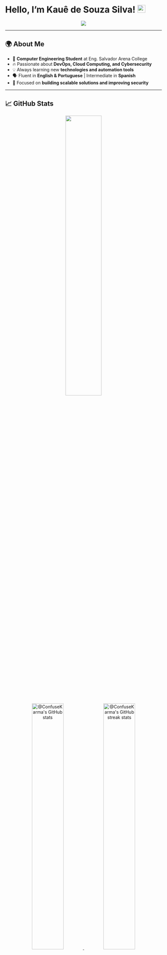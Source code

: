 # Hello, I’m Kauê de Souza Silva! <img src="https://raw.githubusercontent.com/Tarikul-Islam-Anik/Animated-Fluent-Emojis/master/Emojis/Travel%20and%20places/Rocket.png" alt="Rocket" width="25" height="25" />
  
<p align="center">
  <a href="https://github.com/ConfuseKarma">
    <img src="https://readme-typing-svg.demolab.com/?lines=DEVOPS%20ENGINEER;CLOUD%20COMPUTING%20ENTHUSIAST;SOFTWARE%20DEVELOPER;CYBERSECURITY%20ANALYST;ALWAYS%20LEARNING%20NEW%20TECHNOLOGIES&font=fira%20Code&center=true&width=600&height=35&color=20C20E&vCenter=true&pause=1000&size=22" />
  </a>
</p>

---

## 🌍 About Me  

- 🏫 **Computer Engineering Student** at Eng. Salvador Arena College  
- 🔥 Passionate about **DevOps, Cloud Computing, and Cybersecurity**  
- 💡 Always learning new **technologies and automation tools**  
- 🗣️ Fluent in **English & Portuguese** | Intermediate in **Spanish**  
- 🎯 Focused on **building scalable solutions and improving security**  

---

## 📈 GitHub Stats  

<p align="center">
  <img src="https://github-readme-stats.vercel.app/api/top-langs/?username=ConfuseKarma&theme=github_dark&layout=compact" width="48%"/>
</p>
<p align="center">
  <a href="https://github.com/ConfuseKarma?tab=repositories">
    <img src="https://github-readme-stats-one-bice.vercel.app/api?username=ConfuseKarma&theme=github_dark&show_icons=true&count_private=true&hide_border=true&role=OWNER,ORGANIZATION_MEMBER,COLLABORATOR" width="45%" alt="@ConfuseKarma's GitHub stats">
  </a>
  <a href="https://github.com/ConfuseKarma?tab=stars">
    <img src="https://github-readme-streak-stats.herokuapp.com?user=ConfuseKarma&theme=github_dark&hide_border=true&date_format=M%20j%5B%2C%20Y%5D" width="45%" alt="@ConfuseKarma's GitHub streak stats">
  </a>
</p>

---

## 🛠️ Skills & Technologies  

<div align="center">
  <h3>Languages & Frameworks</h3>
  <p>
    <img src="https://skillicons.dev/icons?i=cs,dotnet,react,angular,nodejs,js,jquery,java,py,pycharm" />
  </p>

  <h3>DevOps & Cloud</h3>
  <p>
    <img src="https://skillicons.dev/icons?i=aws,gcp,azure,docker,githubactions,gitlab" />
  </p>

  <h3>Databases & Tools</h3>
  <p>
    <img src="https://skillicons.dev/icons?i=mysql,mongodb,sqlite,postman,selenium,figma" />
  </p>

  <h3>Cybersecurity & Other Skills</h3>
  <p>
    <img src="https://skillicons.dev/icons?i=kali,linux,opencv,tensorflow" />
  </p>
</div>

---
<!--
## 🚀 Recent Projects  

1. [🔍 **CloudVision Arista Automation**](https://github.com/ConfuseKarma/cloudvision-automation) – Automating switch and leaf monitoring with Python  
2. [🎬 **Movie Review Platform (PBL-EC6)**](https://github.com/ConfuseKarma/movie-review) – Java Spring project with user roles & authentication  
3. [☁️ **IoT Facial Recognition System**](https://github.com/ConfuseKarma/iot-facial-recognition) – Integrated with FIWARE & Cloud  
4. [📡 **Cybersecurity Threat Detection**](https://github.com/ConfuseKarma/threat-detection) – CrowdStrike & ZScaler security automation  
-->
---

## 📌 Interests  

- ☁ **Cloud Engineering** | AWS, GCP & Azure  
- 🔧 **DevOps & Automation** | CI/CD, Terraform, Ansible  
- 🔐 **Cybersecurity & Threat Intelligence** | CrowdStrike, ZScaler  
- 📊 **Data Analytics & AI** | Machine Learning, Big Data  
- 💻 **Full-Stack Development** | Java Spring, .NET, Python  

---

## 📫 Connect with Me  

<p align="center">
  <a href="https://www.linkedin.com/in/kau%C3%AA-de-souza-silva-62903421a/" target="_blank">
    <img height="40" src="https://img.shields.io/badge/-LinkedIn-%230077B5?style=for-the-badge&logo=linkedin&logoColor=white" />
  </a>
  <a href="mailto:kaue.moelas.com@gmail.com" target="_blank">
    <img height="40" src="https://img.shields.io/badge/Email-Contact-red?style=for-the-badge&logo=gmail&logoColor=white" />
  </a>
</p>

---

<p align="center">
  <img src="https://capsule-render.vercel.app/api?type=waving&color=gradient&height=100&section=footer"/>
</p>
